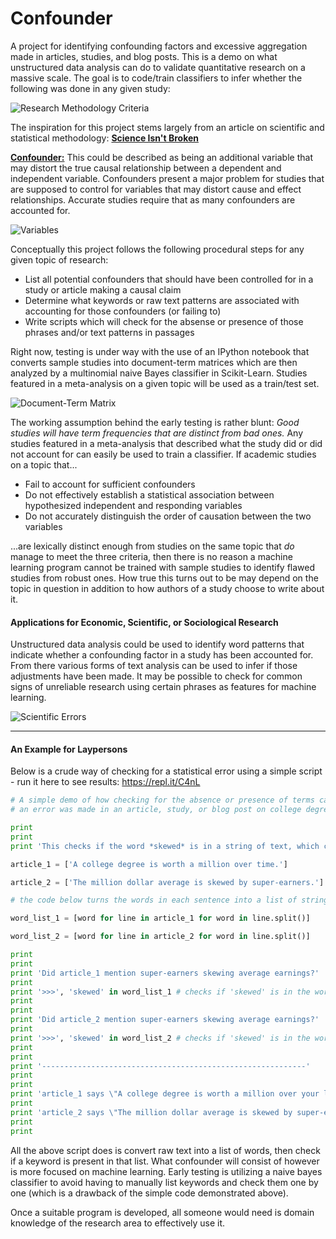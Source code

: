 # Confounder
A project for identifying confounding factors and excessive aggregation made in articles, studies, and blog posts. This is a demo on what unstructured data analysis can do to validate quantitative research on a massive scale. The goal is to code/train classifiers to infer whether the following was done in any given study:

![Research Methodology Criteria](https://raw.githubusercontent.com/analyticascent/confounder/master/Research%20Methodology.png)

The inspiration for this project stems largely from an article on scientific and statistical methodology: [**Science Isn't Broken**](http://fivethirtyeight.com/features/science-isnt-broken/)

[**Confounder:**](https://en.wikipedia.org/wiki/Confounding) This could be described as being an additional variable that may distort the true causal relationship between a dependent and independent variable. Confounders present a major problem for studies that are supposed to control for variables that may distort cause and effect relationships. Accurate studies require that as many confounders are accounted for.

![Variables](https://significantlystatistical.files.wordpress.com/2014/12/slide-31.png "Variable Types")

Conceptually this project follows the following procedural steps for any given topic of research:

* List all potential confounders that should have been controlled for in a study or article making a causal claim
* Determine what keywords or raw text patterns are associated with accounting for those confounders (or failing to)
* Write scripts which will check for the absense or presence of those phrases and/or text patterns in passages

Right now, testing is under way with the use of an IPython notebook that converts sample studies into document-term matrices which are then analyzed by a multinomial naive Bayes classifier in Scikit-Learn. Studies featured in a meta-analysis on a given topic will be used as a train/test set.

![Document-Term Matrix](http://mlg.postech.ac.kr/static/research/nmf_cluster1.PNG)

The working assumption behind the early testing is rather blunt: *Good studies will have term frequencies that are distinct from bad ones.* Any studies featured in a meta-analysis that described what the study did or did not account for can easily be used to train a classifier. If academic studies on a topic that... 

* Fail to account for sufficient confounders
* Do not effectively establish a statistical association between hypothesized independent and responding variables
* Do not accurately distinguish the order of causation between the two variables 

...are lexically distinct enough from studies on the same topic that *do* manage to meet the three criteria, then there is no reason a machine learning program cannot be trained with sample studies to identify flawed studies from robust ones. How true this turns out to be may depend on the topic in question in addition to how authors of a study choose to write about it.

#### Applications for Economic, Scientific, or Sociological Research

Unstructured data analysis could be used to identify word patterns that indicate whether a confounding factor in a study has been accounted for. From there various forms of text analysis can be used to infer if those adjustments have been made. It may be possible to check for common signs of unreliable research using certain phrases as features for machine learning.

![Scientific Errors](http://www.compoundchem.com/wp-content/uploads/2014/04/A-Rough-Guide-to-Spotting-Bad-Science-2015.png "A Rough Guide to Spotting Bad Science")

___

#### An Example for Laypersons

Below is a crude way of checking for a statistical error using a simple script - run it here to see results: https://repl.it/C4nL

```python
# A simple demo of how checking for the absence or presence of terms can indicate if
# an error was made in an article, study, or blog post on college degree earnings.

print
print
print 'This checks if the word *skewed* is in a string of text, which can be used to infer whether or not an article about college degree earnings took into account that a small handful of wealthy super-earners skew the average earnings of college degree recipients.'

article_1 = ['A college degree is worth a million over time.']

article_2 = ['The million dollar average is skewed by super-earners.']

# the code below turns the words in each sentence into a list of strings

word_list_1 = [word for line in article_1 for word in line.split()]

word_list_2 = [word for line in article_2 for word in line.split()]

print
print
print 'Did article_1 mention super-earners skewing average earnings?'
print
print '>>>', 'skewed' in word_list_1 # checks if 'skewed' is in the wordlist for article_1 [False]
print
print
print 'Did article_2 mention super-earners skewing average earnings?'
print
print '>>>', 'skewed' in word_list_2 # checks if 'skewed' is in the wordlist for article_2 [True]
print
print
print '-----------------------------------------------------------'
print
print
print 'article_1 says \"A college degree is worth a million over your lifetime.\"'
print
print 'article_2 says \"The million dollar average is skewed by super-earners.\"'
print
print
```

All the above script does is convert raw text into a list of words, then check if a keyword is present in that list. What confounder will consist of however is more focused on machine learning. Early testing is utilizing a naive bayes classifier to avoid having to manually list keywords and check them one by one (which is a drawback of the simple code demonstrated above).

Once a suitable program is developed, all someone would need is domain knowledge of the research area to effectively use it.
